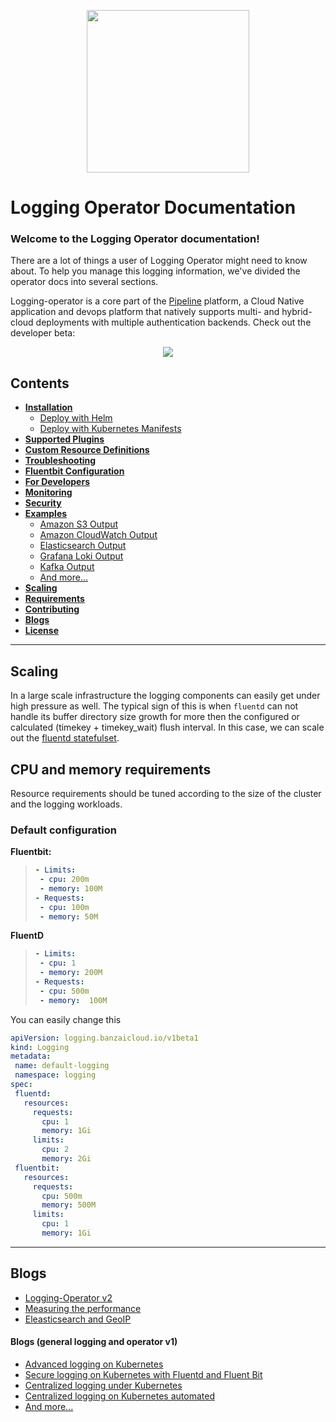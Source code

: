<p align="center"><img src="./img/lo.svg" width="260"></p>
<p align="center">


# Logging Operator Documentation

### Welcome to the Logging Operator documentation!

There are a lot of things a user of Logging Operator might need to know about. To help you manage this logging information, we've divided the operator docs into several sections.



Logging-operator is a core part of the [Pipeline](https://beta.banzaicloud.io) platform, a Cloud Native application and devops platform that natively supports multi- and hybrid-cloud deployments with multiple authentication backends. Check out the developer beta:
 <p align="center">
   <a href="https://beta.banzaicloud.io">
   <img src="https://camo.githubusercontent.com/a487fb3128bcd1ef9fc1bf97ead8d6d6a442049a/68747470733a2f2f62616e7a6169636c6f75642e636f6d2f696d672f7472795f706970656c696e655f627574746f6e2e737667">
   </a>
 </p>


## Contents
- **[Installation](./deploy/README.md)**
  - [Deploy with Helm](./deploy/README.md#deploy-logging-operator-with-helm)
  - [Deploy with Kubernetes Manifests](./deploy/README.md#deploy-logging-operator-from-kubernetes-manifests)
- **[Supported Plugins](./plugins/Readme.md)**
- **[Custom Resource Definitions](./crds.md)**
- **[Troubleshooting](./troubleshooting.md)**
- **[Fluentbit Configuration](./fluentbit.md)**
- **[For Developers](./developers.md)**
- **[Monitoring](./logging-operator-monitoring.md)**
- **[Security](./security/README.md)**
- **[Examples](./docs)**
  - [Amazon S3 Output](examples/example-s3.md)
  - [Amazon CloudWatch Output](examples/cloudwatch-nginx.md)
  - [Elasticsearch Output](examples/es-nginx.md)
  - [Grafana Loki Output](examples/loki-nginx.md)
  - [Kafka Output](examples/kafka-nginx.md)
  - [And more...](./examples)
- **[Scaling](#scaling)**
- **[Requirements](#requirements)**
- **[Contributing](../README.md#contributing)**
- **[Blogs](#blogs)**
- **[License](./license.md)**
---

## Scaling
In a large scale infrastructure the logging components can easily get under high pressure as well. The typical sign of this is when `fluentd` can not handle its buffer directory size growth for more then the configured or calculated (timekey + timekey_wait) flush interval. In this case, we can scale out the [fluentd statefulset](./crds.md#Scaling). 
## CPU and memory requirements

Resource requirements should be tuned according to the size of the cluster and the logging workloads.

### Default configuration

**Fluentbit:**
>```yaml
>- Limits:
>  - cpu: 200m
>  - memory: 100M
>- Requests:
>  - cpu: 100m
>  - memory: 50M
>```
**FluentD**
>```yaml
>- Limits:
>  - cpu: 1
>  - memory: 200M
>- Requests:
>  - cpu: 500m
>  - memory:  100M
>```

You can easily change this  
 ```yaml
apiVersion: logging.banzaicloud.io/v1beta1
kind: Logging
metadata:
  name: default-logging
  namespace: logging
spec:
  fluentd:
    resources:
      requests:
        cpu: 1
        memory: 1Gi
      limits:
        cpu: 2
        memory: 2Gi
  fluentbit:
    resources:
      requests:
        cpu: 500m
        memory: 500M
      limits:
        cpu: 1
        memory: 1Gi
```
---

 
## Blogs
  - [Logging-Operator v2](https://banzaicloud.com/blog/logging-operator-v2/)
  - [Measuring the performance](https://banzaicloud.com/blog/logging-operator-monitoring/)
  - [Eleasticsearch and GeoIP](https://banzaicloud.com/blog/logging-operator-efk/)  

#### Blogs (general logging and operator v1)
  - [Advanced logging on Kubernetes](https://banzaicloud.com/blog/k8s-logging-advanced/)
  - [Secure logging on Kubernetes with Fluentd and Fluent Bit](https://banzaicloud.com/blog/k8s-logging-tls/)
  - [Centralized logging under Kubernetes](https://banzaicloud.com/blog/k8s-logging/)
  - [Centralized logging on Kubernetes automated](https://banzaicloud.com/blog/k8s-logging-operator/)
  - [And more...](https://banzaicloud.com/tags/logging/)
